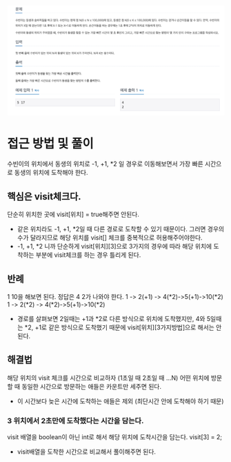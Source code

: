 ![Alt text](image.png)

# 접근 방법 및 풀이

수빈이의 위치에서 동생의 위치로 -1, +1, \*2 일 경우로 이동해보면서 가장 빠른 시간으로 동생의 위치에 도착해야 한다.

## 핵심은 visit체크다.

단순히 위치한 곳에 visit[위치] = true해주면 안된다.

- 같은 위치라도 -1, +1, \*2일 때 다른 경로로 도착할 수 있기 때문이다. 그러면 경우의 수가 달라지므로 해당 위치를 visit[] 체크를 중복적으로 허용해주어야한다.
- -1, +1, \*2 니까 단순하게 visit[위치][3]으로 3가지의 경우에 따라 해당 위치에 도착하는 부분에 visit체크를 하는 경우 틀리게 된다.

## 반례

1 10을 해보면 된다. 정답은 4 2가 나와야 한다.
1 -> 2(+1) -> 4(*2)->5(+1)->10(*2)
1 -> 2(*2) -> 4(*2)->5(+1)->10(\*2)

- 경로를 살펴보면 2일때는 +1과 *2로 다른 방식으로 위치에 도착했지만, 4와 5일때는 *2, +1로 같은 방식으로 도착했기 때문에 visit[위치][3가지방법]으로 해서는 안된다.

## 해결법

해당 위치의 visit 체크를 시간으로 비교하자 (1초일 때 2초일 때 ...N)
어떤 위치에 방문할 때 동일한 시간으로 방문하는 애들은 카운트만 세주면 된다.

- 이 시간보다 늦은 시간에 도착하는 애들은 제외 (최단시간 안에 도착해야 하기 때문)

### 3 위치에서 2초만에 도착했다는 시간을 담는다.

visit 배열을 boolean이 아닌 int로 해서 해당 위치에 도착시간을 담는다. visit[3] = 2;

- visit배열을 도착한 시간으로 비교해서 풀이해주면 된다.
